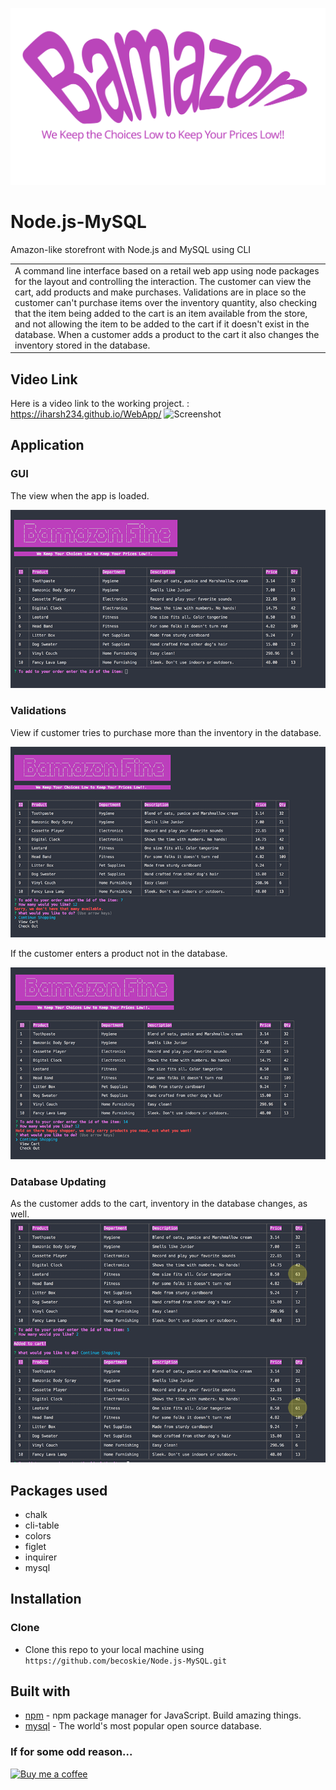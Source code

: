 
![Screenshot](assets/bam.svg)
# Node.js-MySQL
Amazon-like storefront with Node.js and MySQL using CLI
<table>
<tr>
<td>
  A command line interface based on a retail web app using node packages for the layout and controlling the interaction. The customer can view the cart, add products and make purchases. Validations are in place so the customer can't purchase items over the inventory quantity, also checking that the item being added to the cart is an item available from the store, and not allowing the item to be added to the cart if it doesn't exist in the database. When a customer adds a product to the cart it also changes the inventory stored in the database.
</td>
</tr>
</table>

## Video Link
Here is a video link to the working project. :  https://iharsh234.github.io/WebApp/
![Screenshot](http://www.becoskie.com/resfold/images/bam_2.gif)


## Application

### GUI
The view when the app is loaded.

![Screenshot](assets/bam_land.png)

### Validations
View if customer tries to purchase more than the inventory in the database.

![Screenshot](assets/bam_qty.png)

If the customer enters a product not in the database.

![Screenshot](assets/bam_no.png)

### Database Updating
As the customer adds to the cart, inventory in the database changes, as well.
![Screenshot](assets/bam_data.png)

## Packages used
- chalk
- cli-table
- colors
- figlet
- inquirer
- mysql

## Installation

### Clone

- Clone this repo to your local machine using `https://github.com/becoskie/Node.js-MySQL.git`

## Built with 

- [npm](https://www.npmjs.com/) - npm package manager for JavaScript. Build amazing things.
- [mysql](https://www.mysql.com/) - The world's most popular open source database.

### If for some odd reason... 
<a class="bmc-button" target="_blank" href="https://www.buymeacoffee.com/mwFGJN9bZ"><img src="https://www.buymeacoffee.com/assets/img/custom_images/orange_img.png" alt="Buy me a coffee"></a>
